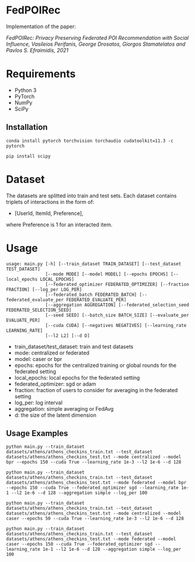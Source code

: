 # FedPOIRec

Implementation of the paper:

*FedPOIRec: Privacy Preserving Federated POI Recommendation with Social
  Influence, Vasileios Perifanis, George Drosatos, Giorgos Stamatelatos and Pavlos
  S. Efraimidis, 2021*

# Requirements
* Python 3
* PyTorch 
* NumPy
* SciPy

## Installation
```
conda install pytorch torchvision torchaudio cudatoolkit=11.3 -c pytorch

pip install scipy
```

# Dataset
The datasets are splitted into train and test sets. Each dataset contains triplets of interactions in the form of:
* [UserId, ItemId, Preference],

where Preference is 1 for an interacted item.

# Usage
```
usage: main.py [-h] [--train_dataset TRAIN_DATASET] [--test_dataset TEST_DATASET] 
               [--mode MODE] [--model MODEL] [--epochs EPOCHS] [--local_epochs LOCAL_EPOCHS] 
               [--federated_optimizer FEDERATED_OPTIMIZER] [--fraction FRACTION] [--log_per LOG_PER] 
               [--federated_batch FEDERATED_BATCH] [--federated_evaluate_per FEDERATED_EVALUATE_PER] 
               [--aggregation AGGREGATION] [--federated_selection_seed FEDERATED_SELECTION_SEED]
               [--seed SEED] [--batch_size BATCH_SIZE] [--evaluate_per EVALUATE_PER]
               [--cuda CUDA] [--negatives NEGATIVES] [--learning_rate LEARNING_RATE]
               [--l2 L2] [--d D] 
```
* train_dataset/test_dataset: train and test datasets
* mode: centralized or federated
* model: caser or bpr
* epochs: epochs for the centralized training or global rounds for the federated setting
* local_epochs: local epochs for the federated setting
* federated_optimizer: sgd or adam
* fraction: fraction of users to consider for averaging in the federated setting
* log_per: log interval
* aggregation: simple averaging or FedAvg
* d: the size of the latent dimension

## Usage Examples
```
python main.py --train_dataset datasets/athens/athens_checkins_train.txt --test_dataset datasets/athens/athens_checkins_test.txt --mode centralized --model bpr --epochs 150 --cuda True --learning_rate 1e-3 --l2 1e-6 --d 128

python main.py --train_dataset datasets/athens/athens_checkins_train.txt --test_dataset datasets/athens/athens_checkins_test.txt --mode federated --model bpr --epochs 150 --cuda True --federated_optimizer sgd --learning_rate 1e-1 --l2 1e-6 --d 128 --aggregation simple --log_per 100

python main.py --train_dataset datasets/athens/athens_checkins_train.txt --test_dataset datasets/athens/athens_checkins_test.txt --mode centralized --model caser --epochs 50 --cuda True --learning_rate 1e-3 --l2 1e-6 --d 128

python main.py --train_dataset datasets/athens/athens_checkins_train.txt --test_dataset datasets/athens/athens_checkins_test.txt --mode federated --model caser --epochs 150 --cuda True --federated_optimizer sgd --learning_rate 1e-1 --l2 1e-6 --d 128 --aggregation simple --log_per 100
```
